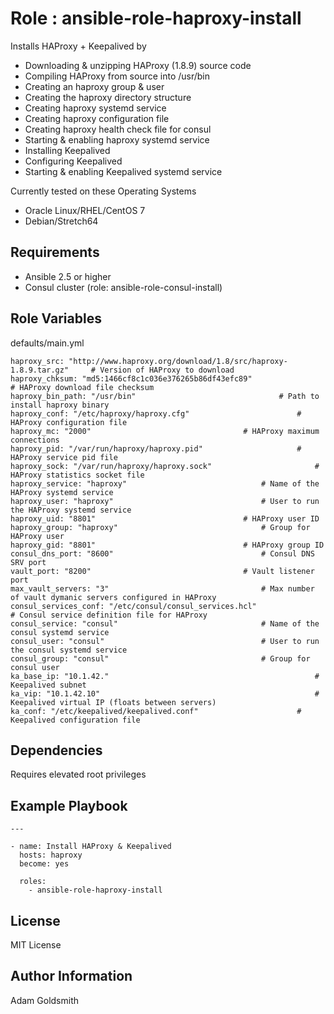 Role : ansible-role-haproxy-install
===================================

Installs HAProxy + Keepalived by
* Downloading & unzipping HAProxy (1.8.9) source code
* Compiling HAProxy from source into /usr/bin
* Creating an haproxy group & user
* Creating the haproxy directory structure
* Creating haproxy systemd service
* Creating haproxy configuration file
* Creating haproxy health check file for consul
* Starting & enabling haproxy systemd service
* Installing Keepalived
* Configuring Keepalived
* Starting & enabling Keepalived systemd service

Currently tested on these Operating Systems
* Oracle Linux/RHEL/CentOS 7
* Debian/Stretch64

Requirements
------------

* Ansible 2.5 or higher
* Consul cluster (role: ansible-role-consul-install)

Role Variables
--------------

defaults/main.yml
```
haproxy_src: "http://www.haproxy.org/download/1.8/src/haproxy-1.8.9.tar.gz"		# Version of HAProxy to download
haproxy_chksum: "md5:1466cf8c1c036e376265b86df43efc89"					# HAProxy download file checksum
haproxy_bin_path: "/usr/bin"								# Path to install haproxy binary
haproxy_conf: "/etc/haproxy/haproxy.cfg"						# HAProxy configuration file
haproxy_mc: "2000"									# HAProxy maximum connections
haproxy_pid: "/var/run/haproxy/haproxy.pid"						# HAProxy service pid file
haproxy_sock: "/var/run/haproxy/haproxy.sock"						# HAProxy statistics socket file
haproxy_service: "haproxy"								# Name of the HAProxy systemd service
haproxy_user: "haproxy"									# User to run the HAProxy systemd service
haproxy_uid: "8801"									# HAProxy user ID
haproxy_group: "haproxy"								# Group for HAProxy user
haproxy_gid: "8801"									# HAProxy group ID
consul_dns_port: "8600"									# Consul DNS SRV port
vault_port: "8200"									# Vault listener port
max_vault_servers: "3"									# Max number of vault dymanic servers configured in HAProxy
consul_services_conf: "/etc/consul/consul_services.hcl"					# Consul service definition file for HAProxy
consul_service: "consul"								# Name of the consul systemd service
consul_user: "consul"									# User to run the consul systemd service
consul_group: "consul"									# Group for consul user
ka_base_ip: "10.1.42."                          					# Keepalived subnet
ka_vip: "10.1.42.10"                          						# Keepalived virtual IP (floats between servers)
ka_conf: "/etc/keepalived/keepalived.conf"						# Keepalived configuration file
```

Dependencies
------------

Requires elevated root privileges

Example Playbook
----------------

```
---

- name: Install HAProxy & Keepalived
  hosts: haproxy
  become: yes

  roles:
    - ansible-role-haproxy-install
```

License
-------

MIT License

Author Information
------------------

Adam Goldsmith

